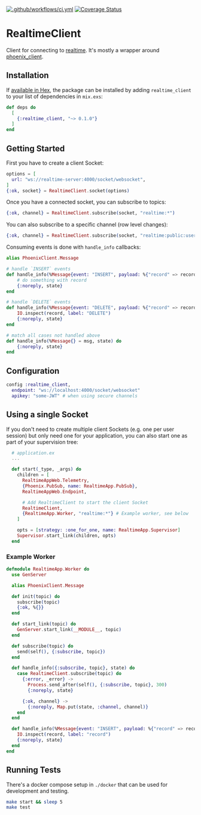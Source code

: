 [![.github/workflows/ci.yml](https://github.com/treebee/realtime-client-elixir/actions/workflows/ci.yml/badge.svg)](https://github.com/treebee/realtime-client-elixir/actions/workflows/ci.yml) [![Coverage Status](https://coveralls.io/repos/github/treebee/realtime-client-elixir/badge.svg?branch=main)](https://coveralls.io/github/treebee/realtime-client-elixir?branch=main)

# RealtimeClient

Client for connecting to [realtime](https://github.com/supabase/realtime).
It's mostly a wrapper around [phoenix_client](https://github.com/mobileoverlord/phoenix_client).

## Installation

If [available in Hex](https://hex.pm/docs/publish), the package can be installed
by adding `realtime_client` to your list of dependencies in `mix.exs`:

```elixir
def deps do
  [
    {:realtime_client, "~> 0.1.0"}
  ]
end
```

## Getting Started

First you have to create a client Socket:

```elixir
options = [
  url: "ws://realtime-server:4000/socket/websocket",
]
{:ok, socket} = RealtimeClient.socket(options)
```

Once you have a connected socket, you can subscribe to topics:

```elixir
{:ok, channel} = RealtimeClient.subscribe(socket, "realtime:*")
```

You can also subscribe to a specific channel (row level changes):

```elixir
{:ok, channel} = RealtimeClient.subscribe(socket, "realtime:public:users:id=eq.42")
```

Consuming events is done with `handle_info` callbacks:

```elixir
alias PhoenixClient.Message

# handle `INSERT` events
def handle_info(%Message{event: "INSERT", payload: %{"record" => record}} = msg, state) do
    # do something with record
    {:noreply, state}
end

# handle `DELETE` events
def handle_info(%Message{event: "DELETE", payload: %{"record" => record}} = msg, state) do
    IO.inspect(record, label: "DELETE")
    {:noreply, state}
end

# match all cases not handled above
def handle_info(%Message{} = msg, state) do
    {:noreply, state}
end
```

## Configuration

```elixir
config :realtime_client,
  endpoint: "ws://localhost:4000/socket/websocket"
  apikey: "some-JWT" # when using secure channels
```

## Using a single Socket

If you don't need to create multiple client Sockets (e.g. one per user session) but only need one for your application, you can also
start one as part of your supervision tree:

```elixir
  # application.ex
  ...

  def start(_type, _args) do
    children = [
      RealtimeAppWeb.Telemetry,
      {Phoenix.PubSub, name: RealtimeApp.PubSub},
      RealtimeAppWeb.Endpoint,

      # Add RealtimeClient to start the client Socket
      RealtimeClient,
      {RealtimeApp.Worker, "realtime:*"} # Example worker, see below
    ]

    opts = [strategy: :one_for_one, name: RealtimeApp.Supervisor]
    Supervisor.start_link(children, opts)
  end
```

### Example Worker

```elixir
defmodule RealtimeApp.Worker do
  use GenServer

  alias PhoenixClient.Message

  def init(topic) do
    subscribe(topic)
    {:ok, %{}}
  end

  def start_link(topic) do
    GenServer.start_link(__MODULE__, topic)
  end

  def subscribe(topic) do
    send(self(), {:subscribe, topic})
  end

  def handle_info({:subscribe, topic}, state) do
    case RealtimeClient.subscribe(topic) do
      {:error, _error} ->
        Process.send_after(self(), {:subscribe, topic}, 300)
        {:noreply, state}

      {:ok, channel} ->
        {:noreply, Map.put(state, :channel, channel)}
    end
  end

  def handle_info(%Message{event: "INSERT", payload: %{"record" => record}}, state) do
    IO.inspect(record, label: "record")
    {:noreply, state}
  end
end

```

## Running Tests

There's a docker compose setup in `./docker` that can be used for development and
testing.

```bash
make start && sleep 5
make test
```
